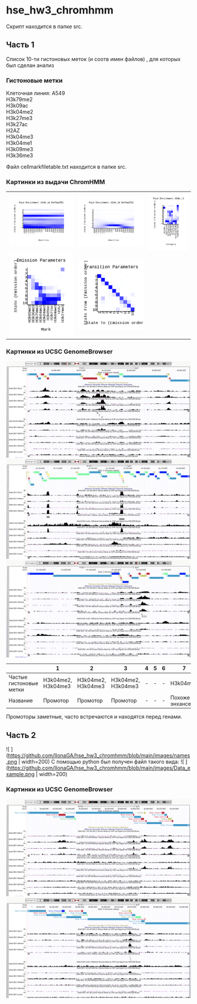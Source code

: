 # hse_hw3_chromhmm
Скрипт находится в папке src.
## Часть 1
Список 10-ти гистоновых меток (и соотв имен файлов) , для которых был сделан анализ
### Гистоновые метки
Клеточная линия: A549  
H3k79me2  
H3k09ac  
H3k04me2  
H3k27me3  
H3k27ac  
H2AZ  
H3k04me3  
H3k04me1  
H3k09me3  
H3k36me3  

Файл cellmarkfiletable.txt находится в папке src.

### Картинки из выдачи ChromHMM
| | | | 
| ------------- | ------------- | ------------- |  
| ![ ](https://github.com/IlonaGA/hse_hw3_chromhmm/blob/main/images/A549_10_RefSeqTES_neighborhood.png) | ![ ](https://github.com/IlonaGA/hse_hw3_chromhmm/blob/main/images/A549_10_RefSeqTSS_neighborhood.png) | ![ ](https://github.com/IlonaGA/hse_hw3_chromhmm/blob/main/images/A549_10_overlap.png) |
| ![ ](https://github.com/IlonaGA/hse_hw3_chromhmm/blob/main/images/emissions_10.png) | ![ ](https://github.com/IlonaGA/hse_hw3_chromhmm/blob/main/images/transitions_10.png) | |



### Картинки из UCSC GenomeBrowser
![ ](https://github.com/IlonaGA/hse_hw3_chromhmm/blob/main/images/GB1.png)
![ ](https://github.com/IlonaGA/hse_hw3_chromhmm/blob/main/images/GB2.png)
![ ](https://github.com/IlonaGA/hse_hw3_chromhmm/blob/main/images/GB3.png)

| | 1 | 2 | 3 | 4 | 5 | 6 | 7 | 8 | 9 |
| ------------- | ------------- | ------------- | ------------- | ------------- |  ------------- | ------------- |  ------------- | ------------- | ------------- |   
| Частые гистоновые метки | H3k04me2, H3k04me3 | H3k04me2, H3k04me3 |H3k04me2, H3k04me3 | - | - | - | H3k04me3 | H3k04me1, H3k04me2, H3k04me3  | - |
| Название | Промотор | Промотор | Промотор | - | - | - | Похоже на энхансер | Инсулятор | - |

Промоторы заметные, часто встречаются и находятся перед генами. 

## Часть 2
![ ](https://github.com/IlonaGA/hse_hw3_chromhmm/blob/main/images/names.png | width=200)
С помощью python был получен файл такого вида:
![ ](https://github.com/IlonaGA/hse_hw3_chromhmm/blob/main/images/Data_example.png | width=200)

### Картинки из UCSC GenomeBrowser
![ ](https://github.com/IlonaGA/hse_hw3_chromhmm/blob/main/images/GB_labeled1.png)
![ ](https://github.com/IlonaGA/hse_hw3_chromhmm/blob/main/images/GB_labeled2.png)

